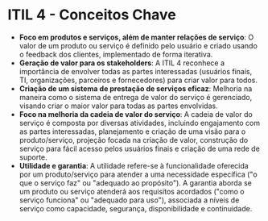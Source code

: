 # ITIL 4 - Conceitos Chave

- **Foco em produtos e serviços, além de manter relações de serviço**: O valor de um produto ou serviço é definido pelo usuário e criado usando o feedback dos clientes, implementado de forma iterativa.
- **Geração de valor para os stakeholders**: A ITIL 4 reconhece a importância de envolver todas as partes interessadas (usuários finais, TI, organizações, parceiros e fornecedores) para criar valor para todos.
- **Criação de um sistema de prestação de serviços eficaz**: Melhoria na maneira como o sistema de entrega de valor do serviço é gerenciado, visando criar o maior valor para todas as partes envolvidas.
- **Foco na melhoria da cadeia de valor do serviço**: A cadeia de valor do serviço é composta por diversas atividades, incluindo engajamento com as partes interessadas, planejamento e criação de uma visão para o produto/serviço, projeção focada na criação de valor, construção do serviço para fácil acesso pelos usuários finais e criação de uma rede de suporte.
- **Utilidade e garantia**: A utilidade refere-se à funcionalidade oferecida por um produto/serviço para atender a uma necessidade específica ("o que o serviço faz" ou "adequado ao propósito"). A garantia aborda se um produto ou serviço atenderá aos requisitos acordados ("como o serviço funciona" ou "adequado para uso"), associada a níveis de serviço como capacidade, segurança, disponibilidade e continuidade.
